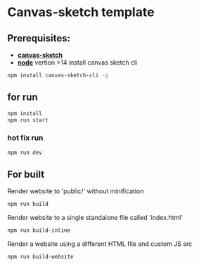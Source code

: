 # Canvas-sketch template

## Prerequisites:


* **[canvas-sketch](https://github.com/mattdesl/canvas-sketch)** 
* **[node](https://nodejs.org/en)** vertion  >14
install canvas sketch cli 
``` bash
npm install canvas-sketch-cli -g
```

## for run

```bash
npm install
npm run start
```

### hot fix run
```bash
npm run dev
```

## For built
Render website to 'public/' without minification
```bash
npm run build
```
Render website to a single standalone file called 'index.html'
```bash
npm run build-inline
```
Render a website using a different HTML file and custom JS src

```bash
npm run build-website
```

